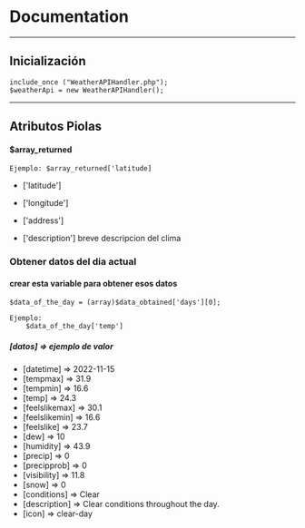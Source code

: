 # Documentation

---

## Inicialización
````
include_once ("WeatherAPIHandler.php");
$weatherApi = new WeatherAPIHandler();
````
---

## Atributos Piolas
#### $array_returned
````
Ejemplo: $array_returned['latitude]
````

- ['latitude']
- ['longitude']

- ['address']
- ['description'] breve descripcion del clima

### Obtener datos del dia actual

#### crear esta variable para obtener esos datos
````
$data_of_the_day = (array)$data_obtained['days'][0];

Ejemplo: 
    $data_of_the_day['temp']
````

##### [datos] => ejemplo de valor
- [datetime] => 2022-11-15
- [tempmax] => 31.9
- [tempmin] => 16.6
- [temp] => 24.3
- [feelslikemax] => 30.1
- [feelslikemin] => 16.6
- [feelslike] => 23.7
- [dew] => 10
- [humidity] => 43.9
- [precip] => 0
- [precipprob] => 0
- [visibility] => 11.8
- [snow] => 0
- [conditions] => Clear
- [description] => Clear conditions throughout the day.
- [icon] => clear-day